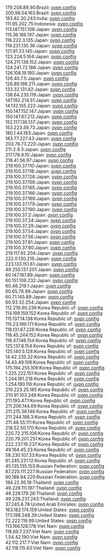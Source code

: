 179.208.89.90:Brazil: [ovpn config](vpn/179_208_89_90.ovpn)  
200.96.54.163:Brazil: [ovpn config](vpn/200_96_54_163.ovpn)  
183.82.30.243:India: [ovpn config](vpn/183_82_30_243.ovpn)  
111.95.202.75:Indonesia: [ovpn config](vpn/111_95_202_75.ovpn)  
113.147.151.106:Japan: [ovpn config](vpn/113_147_151_106.ovpn)  
115.36.186.197:Japan: [ovpn config](vpn/115_36_186_197.ovpn)  
116.222.3.135:Japan: [ovpn config](vpn/116_222_3_135.ovpn)  
119.231.135.36:Japan: [ovpn config](vpn/119_231_135_36.ovpn)  
121.81.23.145:Japan: [ovpn config](vpn/121_81_23_145.ovpn)  
123.224.5.164:Japan: [ovpn config](vpn/123_224_5_164.ovpn)  
124.211.138.152:Japan: [ovpn config](vpn/124_211_138_152.ovpn)  
124.241.72.186:Japan: [ovpn config](vpn/124_241_72_186.ovpn)  
126.108.19.180:Japan: [ovpn config](vpn/126_108_19_180.ovpn)  
126.40.7.5:Japan: [ovpn config](vpn/126_40_7_5.ovpn)  
126.89.198.211:Japan: [ovpn config](vpn/126_89_198_211.ovpn)  
133.32.131.82:Japan: [ovpn config](vpn/133_32_131_82.ovpn)  
138.64.235.119:Japan: [ovpn config](vpn/138_64_235_119.ovpn)  
147.192.214.51:Japan: [ovpn config](vpn/147_192_214_51.ovpn)  
14.132.155.222:Japan: [ovpn config](vpn/14_132_155_222.ovpn)  
150.147.152.147:Japan: [ovpn config](vpn/150_147_152_147.ovpn)  
150.147.67.212:Japan: [ovpn config](vpn/150_147_67_212.ovpn)  
152.117.136.137:Japan: [ovpn config](vpn/152_117_136_137.ovpn)  
153.223.39.73:Japan: [ovpn config](vpn/153_223_39_73.ovpn)  
180.1.44.193:Japan: [ovpn config](vpn/180_1_44_193.ovpn)  
183.77.227.43:Japan: [ovpn config](vpn/183_77_227_43.ovpn)  
203.76.73.220:Japan: [ovpn config](vpn/203_76_73_220.ovpn)  
211.2.9.3:Japan: [ovpn config](vpn/211_2_9_3.ovpn)  
217.178.9.10:Japan: [ovpn config](vpn/217_178_9_10.ovpn)  
218.41.56.97:Japan: [ovpn config](vpn/218_41_56_97.ovpn)  
219.100.37.110:Japan: [ovpn config](vpn/219_100_37_110.ovpn)  
219.100.37.118:Japan: [ovpn config](vpn/219_100_37_118.ovpn)  
219.100.37.126:Japan: [ovpn config](vpn/219_100_37_126.ovpn)  
219.100.37.158:Japan: [ovpn config](vpn/219_100_37_158.ovpn)  
219.100.37.165:Japan: [ovpn config](vpn/219_100_37_165.ovpn)  
219.100.37.166:Japan: [ovpn config](vpn/219_100_37_166.ovpn)  
219.100.37.169:Japan: [ovpn config](vpn/219_100_37_169.ovpn)  
219.100.37.179:Japan: [ovpn config](vpn/219_100_37_179.ovpn)  
219.100.37.190:Japan: [ovpn config](vpn/219_100_37_190.ovpn)  
219.100.37.2:Japan: [ovpn config](vpn/219_100_37_2.ovpn)  
219.100.37.24:Japan: [ovpn config](vpn/219_100_37_24.ovpn)  
219.100.37.29:Japan: [ovpn config](vpn/219_100_37_29.ovpn)  
219.100.37.54:Japan: [ovpn config](vpn/219_100_37_54.ovpn)  
219.100.37.56:Japan: [ovpn config](vpn/219_100_37_56.ovpn)  
219.100.37.81:Japan: [ovpn config](vpn/219_100_37_81.ovpn)  
219.100.37.90:Japan: [ovpn config](vpn/219_100_37_90.ovpn)  
219.117.92.204:Japan: [ovpn config](vpn/219_117_92_204.ovpn)  
222.0.130.216:Japan: [ovpn config](vpn/222_0_130_216.ovpn)  
223.133.151.61:Japan: [ovpn config](vpn/223_133_151_61.ovpn)  
49.250.137.201:Japan: [ovpn config](vpn/49_250_137_201.ovpn)  
60.147.187.89:Japan: [ovpn config](vpn/60_147_187_89.ovpn)  
60.151.108.232:Japan: [ovpn config](vpn/60_151_108_232.ovpn)  
60.46.219.1:Japan: [ovpn config](vpn/60_46_219_1.ovpn)  
60.65.76.99:Japan: [ovpn config](vpn/60_65_76_99.ovpn)  
60.71.145.89:Japan: [ovpn config](vpn/60_71_145_89.ovpn)  
60.93.32.254:Japan: [ovpn config](vpn/60_93_32_254.ovpn)  
112.218.90.236:Korea Republic of: [ovpn config](vpn/112_218_90_236.ovpn)  
114.199.159.152:Korea Republic of: [ovpn config](vpn/114_199_159_152.ovpn)  
115.137.14.138:Korea Republic of: [ovpn config](vpn/115_137_14_138.ovpn)  
115.23.196.171:Korea Republic of: [ovpn config](vpn/115_23_196_171.ovpn)  
118.131.67.226:Korea Republic of: [ovpn config](vpn/118_131_67_226.ovpn)  
118.45.244.152:Korea Republic of: [ovpn config](vpn/118_45_244_152.ovpn)  
118.47.146.154:Korea Republic of: [ovpn config](vpn/118_47_146_154.ovpn)  
125.137.8.154:Korea Republic of: [ovpn config](vpn/125_137_8_154.ovpn)  
125.140.5.128:Korea Republic of: [ovpn config](vpn/125_140_5_128.ovpn)  
14.42.235.32:Korea Republic of: [ovpn config](vpn/14_42_235_32.ovpn)  
14.43.49.108:Korea Republic of: [ovpn config](vpn/14_43_49_108.ovpn)  
175.194.255.109:Korea Republic of: [ovpn config](vpn/175_194_255_109.ovpn)  
1.225.222.151:Korea Republic of: [ovpn config](vpn/1_225_222_151.ovpn)  
1.244.181.218:Korea Republic of: [ovpn config](vpn/1_244_181_218.ovpn)  
1.254.190.116:Korea Republic of: [ovpn config](vpn/1_254_190_116.ovpn)  
210.223.25.185:Korea Republic of: [ovpn config](vpn/210_223_25_185.ovpn)  
210.91.103.248:Korea Republic of: [ovpn config](vpn/210_91_103_248.ovpn)  
211.193.47.1:Korea Republic of: [ovpn config](vpn/211_193_47_1.ovpn)  
211.206.144.69:Korea Republic of: [ovpn config](vpn/211_206_144_69.ovpn)  
211.215.36.146:Korea Republic of: [ovpn config](vpn/211_215_36_146.ovpn)  
211.244.188.3:Korea Republic of: [ovpn config](vpn/211_244_188_3.ovpn)  
211.48.55.111:Korea Republic of: [ovpn config](vpn/211_48_55_111.ovpn)  
218.52.50.170:Korea Republic of: [ovpn config](vpn/218_52_50_170.ovpn)  
220.72.215.106:Korea Republic of: [ovpn config](vpn/220_72_215_106.ovpn)  
220.79.201.251:Korea Republic of: [ovpn config](vpn/220_79_201_251.ovpn)  
222.237.19.237:Korea Republic of: [ovpn config](vpn/222_237_19_237.ovpn)  
49.164.45.33:Korea Republic of: [ovpn config](vpn/49_164_45_33.ovpn)  
58.230.107.33:Korea Republic of: [ovpn config](vpn/58_230_107_33.ovpn)  
61.245.231.12:Korea Republic of: [ovpn config](vpn/61_245_231_12.ovpn)  
45.135.135.153:Russian Federation: [ovpn config](vpn/45_135_135_153.ovpn)  
87.225.111.227:Russian Federation: [ovpn config](vpn/87_225_111_227.ovpn)  
90.188.94.220:Russian Federation: [ovpn config](vpn/90_188_94_220.ovpn)  
184.22.95.18:Thailand: [ovpn config](vpn/184_22_95_18.ovpn)  
49.228.111.197:Thailand: [ovpn config](vpn/49_228_111_197.ovpn)  
49.228.179.26:Thailand: [ovpn config](vpn/49_228_179_26.ovpn)  
49.228.237.243:Thailand: [ovpn config](vpn/49_228_237_243.ovpn)  
37.245.8.78:United Arab Emirates: [ovpn config](vpn/37_245_8_78.ovpn)  
163.182.174.159:United States: [ovpn config](vpn/163_182_174_159.ovpn)  
173.198.248.39:United States: [ovpn config](vpn/173_198_248_39.ovpn)  
72.222.119.99:United States: [ovpn config](vpn/72_222_119_99.ovpn)  
113.166.128.178:Viet Nam: [ovpn config](vpn/113_166_128_178.ovpn)  
118.69.7.237:Viet Nam: [ovpn config](vpn/118_69_7_237.ovpn)  
1.54.42.190:Viet Nam: [ovpn config](vpn/1_54_42_190.ovpn)  
42.112.217.7:Viet Nam: [ovpn config](vpn/42_112_217_7.ovpn)  
42.118.115.63:Viet Nam: [ovpn config](vpn/42_118_115_63.ovpn)  
